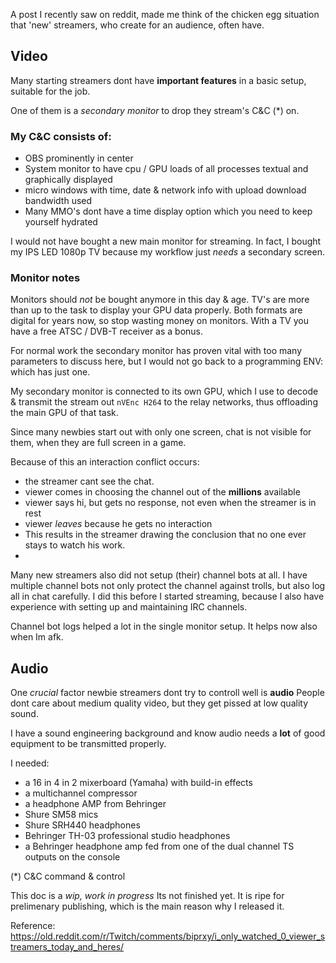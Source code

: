 A post I recently saw on reddit, made me think of the chicken egg situation that 'new' streamers, who create for an audience, often have.

## Video

Many starting streamers dont have **important features** in a basic setup, suitable for the job.


One of them is a _secondary monitor_ to drop they stream's C&C (*) on.

### My C&C consists of:
- OBS prominently in center
- System monitor to have cpu / GPU loads of all processes textual and graphically displayed
- micro windows with time, date & network info with upload download bandwidth used
- Many MMO's dont have a time display option which you need to keep yourself hydrated

I would not have bought a new main monitor for streaming. In fact, I bought my IPS LED 1080p TV because my workflow just _needs_ a secondary screen.

### Monitor notes
Monitors should _not_ be bought anymore in this day & age. TV's are more than up to the task to display your GPU data properly. Both formats are digital for years now, so stop wasting money on monitors. With a TV you have a free ATSC / DVB-T receiver as a bonus.

For normal work the secondary monitor has proven vital with too many parameters to discuss here, but I would not go back to a programming ENV: which has just one.

My secondary monitor is connected to its own GPU, which I use to decode & transmit the stream out `nVEnc H264` to the relay networks, thus offloading the main GPU of that task.

Since many newbies start out with only one screen, chat is not visible for them, when they are full screen in a game.

Because of this an interaction conflict occurs:
* the streamer cant see the chat.
* viewer comes in choosing the channel out of the **millions** available
* viewer says hi, but gets no response, not even when the streamer is in rest
* viewer _leaves_ because he gets no interaction
* This results in the streamer drawing the conclusion that no one ever stays to watch his work.
* 

Many new streamers also did not setup (their)  channel bots at all. I have multiple channel bots not only protect the channel against trolls, but also log all in chat carefully.
I did this before I started streaming, because I also have experience with setting up and maintaining IRC channels.

Channel bot logs helped a lot in the single monitor setup. It helps now also when Im afk.

## Audio

One _crucial_ factor newbie streamers dont try to controll well is **audio** People dont care about medium quality video, but they get pissed at low quality sound.

I have a sound engineering background and know audio needs a **lot** of good equipment to be transmitted properly.

I needed:
- a 16 in 4 in 2 mixerboard (Yamaha) with build-in effects
- a multichannel compressor
- a headphone AMP from Behringer
- Shure SM58 mics
- Shure SRH440 headphones
- Behringer TH-03 professional studio headphones
- a Behringer headphone amp fed from one of the dual channel TS outputs on the console  




(*)
C&C command & control

This doc is a *wip, work in progress* Its not finished yet. It is ripe for prelimenary publishing, which is the main reason why I released it.


Reference:
<https://old.reddit.com/r/Twitch/comments/biprxy/i_only_watched_0_viewer_streamers_today_and_heres/>
